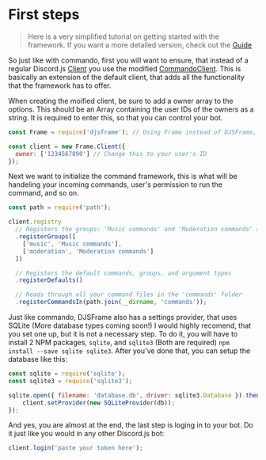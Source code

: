 # First steps
> Here is a very simplified tutorial on getting started with the framework. If you want a more detailed version, check out the [Guide](https://vypal.gitbook.io/djsframe)

So just like with commando, first you will want to ensure, that instead of a regular Discord.js [Client](https://discord.js.org/#/docs/main/master/class/Client) you use the modified [CommandoClient](https://djsframe.js.org/#/docs/cmain/main/class/FrameClient). This is basically an extension of the default client, that adds all the functionality that the framework has to offer.

When creating the moified client, be sure to add a owner array to the options. This should be an Array containing the user IDs of the owners as a string. It is required to enter this, so that you can control your bot.

```javascript
const Frame = require('djsframe'); // Using Frame instead of DJSFrame, you can use the full name if you want to

const client = new Frame.Client({
  owner: ['1234567890'] // Change this to your user's ID
});
```

Next we want to initialize the command framework, this is what will be handeling your incoming commands, user's permission to run the command, and so on.

```javascript
const path = require('path');

client.registry
  // Registers the groups: 'Music commands' and 'Moderation commands' and sets their IDs to 'music' and 'moderation'
  .registerGroups([
    ['music', 'Music commands'],
    ['moderation', 'Moderation commands']
  ])

  // Registers the default commands, groups, and argument types
  .registerDefaults()

  // Reads through all your command files in the 'commands' folder
  .registerCommandsIn(path.join(__dirname, 'commands'));
```

Just like commando, DJSFrame also has a settings provider, that uses SQLite (More database types coming soon!) I would highly recomend, that you set one up, but it is not a necessary step. To do it, you will have to install 2 NPM packages, `sqlite`, and `sqlite3` (Both are required) `npm install --save sqlite sqlite3`. After you've done that, you can setup the database like this:
```javascript
const sqlite = require('sqlite');
const sqlite3 = require('sqlite3');

sqlite.open({ filename: 'database.db', driver: sqlite3.Database }).then(db => {
    client.setProvider(new SQLiteProvider(db));
});
```

And yes, you are almost at the end, the last step is loging in to your bot. Do it just like you would in any other Discord.js bot:
```javascript
client.login('paste your token here');
```